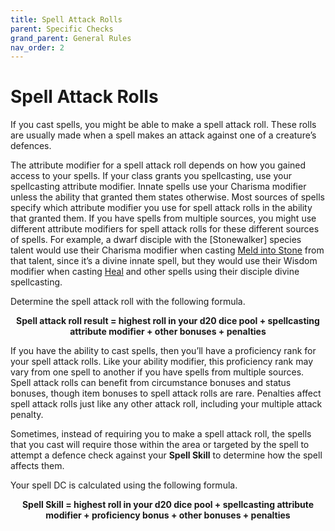 ```yaml
---
title: Spell Attack Rolls
parent: Specific Checks
grand_parent: General Rules
nav_order: 2
---
```


# Spell Attack Rolls
If you cast spells, you might be able to make a spell attack roll. These rolls are usually made when a spell makes an attack against one of a creature’s defences.

The attribute modifier for a spell attack roll depends on how you gained access to your spells. If your class grants you spellcasting, use your spellcasting attribute modifier. Innate spells use your Charisma modifier unless the ability that granted them states otherwise. Most sources of spells specify which attribute modifier you use for spell attack rolls in the ability that granted them. If you have spells from multiple sources, you might use different attribute modifiers for spell attack rolls for these different sources of spells. For example, a dwarf disciple with the [Stonewalker]
species talent would use their Charisma modifier when casting [Meld into Stone]() from that talent, since it’s a divine innate spell, but they would use their Wisdom modifier when casting [Heal]() and other spells using their disciple divine spellcasting.

Determine the spell attack roll with the following formula.

<center><strong>Spell attack roll result = highest roll in your d20 dice pool + spellcasting attribute modifier + other bonuses + penalties</strong></center>

If you have the ability to cast spells, then you’ll have a proficiency rank for your spell attack rolls. Like your ability modifier, this proficiency rank may vary from one spell to another if you have spells from multiple sources. Spell attack rolls can benefit from circumstance bonuses and status bonuses, though item bonuses to spell attack rolls are rare. Penalties affect spell attack rolls just like any other attack roll, including your multiple attack penalty.

Sometimes, instead of requiring you to make a spell attack roll, the spells that you cast will require those within the area or targeted by the spell to attempt a defence check against your **Spell Skill** to determine how the spell affects them.

Your spell DC is calculated using the following formula.

<center><strong>Spell Skill = highest roll in your d20 dice pool + spellcasting attribute modifier + proficiency bonus + other bonuses + penalties</strong></center>
